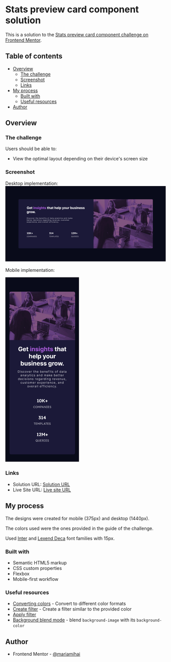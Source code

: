 # Stats preview card component solution

This is a solution to the [Stats preview card component challenge on Frontend Mentor](https://www.frontendmentor.io/challenges/stats-preview-card-component-8JqbgoU62).

## Table of contents

- [Overview](#overview)
  - [The challenge](#the-challenge)
  - [Screenshot](#screenshot)
  - [Links](#links)
- [My process](#my-process)
  - [Built with](#built-with)
  - [Useful resources](#useful-resources)
- [Author](#author)

## Overview

### The challenge

Users should be able to:

- View the optimal layout depending on their device's screen size

### Screenshot

Desktop implementation:
<img src="./images/desktop-screenshot.png" alt="Desktop screenshot">

Mobile implementation:

<img src="./images/mobile-screenshot.png" alt="Desktop screenshot" width="230">

### Links

- Solution URL: [Solution URL](https://github.com/mariamihai/fm-stats-preview-card-component)
- Live Site URL: [Live site URL](https://mariamihai.github.io/fm-stats-preview-card-component/)

## My process

The designs were created for mobile (375px) and desktop (1440px).

The colors used were the ones provided in the guide of the challenge.

Used [Inter](https://fonts.google.com/specimen/Inter) and [Lexend Deca](https://fonts.google.com/specimen/Lexend+Deca) font families with 15px.

### Built with

- Semantic HTML5 markup
- CSS custom properties
- Flexbox
- Mobile-first workflow

### Useful resources

- [Converting colors](https://convertingcolors.com/) - Convert to different color formats
- [Create filter](https://codepen.io/sosuke/pen/Pjoqqp) - Create a filter similar to the provided color
- [Apply filter](https://css-tricks.com/apply-a-filter-to-a-background-image/)
- [Background blend mode](https://css-tricks.com/almanac/properties/b/background-blend-mode/) - blend `background-image` with its `background-color`

## Author

- Frontend Mentor - [@mariamihai](https://www.frontendmentor.io/profile/mariamihai)
